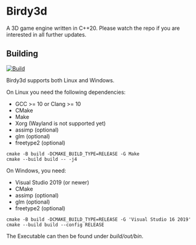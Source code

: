 # Birdy3d
A 3D game engine written in C++20. Please watch the repo if you are interested in all further updates.

## Building
[![Build](https://github.com/Birdy2014/Birdy3d/actions/workflows/build.yml/badge.svg)](https://github.com/Birdy2014/Birdy3d/actions/workflows/build.yml)

Birdy3d supports both Linux and Windows.

On Linux you need the following dependencies:
- GCC >= 10 or Clang >= 10
- CMake
- Make
- Xorg (Wayland is not supported yet)
- assimp (optional)
- glm (optional)
- freetype2 (optional)

```
cmake -B build -DCMAKE_BUILD_TYPE=RELEASE -G Make
cmake --build build -- -j4
```

On Windows, you need:
- Visual Studio 2019 (or newer)
- CMake
- assimp (optional)
- glm (optional)
- freetype2 (optional)

```
cmake -B build -DCMAKE_BUILD_TYPE=RELEASE -G 'Visual Studio 16 2019'
cmake --build build --config RELEASE
```

The Executable can then be found under *build/out/bin*.

